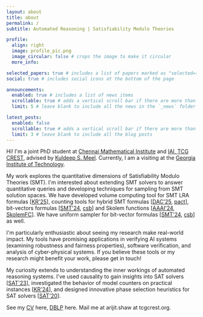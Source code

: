 ```yaml
---
layout: about
title: about
permalink: /
subtitle: Automated Reasoning | Satisfiability Modulo Theories

profile:
  align: right
  image: profile_pic.png
  image_circular: false # crops the image to make it circular
  more_info:

selected_papers: true # includes a list of papers marked as "selected={true}"
social: true # includes social icons at the bottom of the page

announcements:
  enabled: true # includes a list of news items
  scrollable: true # adds a vertical scroll bar if there are more than 3 news items
  limit: 5 # leave blank to include all the news in the `_news` folder

latest_posts:
  enabled: false
  scrollable: true # adds a vertical scroll bar if there are more than 3 new posts items
  limit: 3 # leave blank to include all the blog posts
---
```


Hi! I'm a joint PhD student at [Chennai Mathematical Institute](http://www.cmi.ac.in) and [IAI, TCG CREST](https://www.tcgcrest.org/institutes/iai/), advised by [Kuldeep S. Meel](https://www.cs.toronto.edu/~meel/). Currently, I am a visiting at the [Georgia Institute of Technology](https://www.gatech.edu/).

My work explores the quantitative dimensions of Satisfiability Modulo Theories (SMT). I'm interested about extending SMT solvers to answer quantitative queries and developing techniques for sampling from SMT solution spaces. We have developed volume computing tool for SMT LRA formulas [[KR'25](../assets/pdf/KR25-SMTVol-SSM.pdf)], counting tools for hybrid SMT formulas [[DAC'25](https://arxiv.org/abs/2507.18612), [pact](https://github.com/meelgroup/pact)], bit-vectors formulas [[SMT'24](https://ceur-ws.org/Vol-3725/short2.pdf), [csb](https://github.com/meelgroup/csb)]
and Skolem functions [[AAAI'24](https://arxiv.org/abs/2312.12026), [SkolemFC](https://github.com/meelgroup/skolemfc)]. We have uniform sampler for bit-vector formulas [[SMT'24](https://ceur-ws.org/Vol-3725/short2.pdf), [csb](https://github.com/meelgroup/csb)] as well.

I'm particularly enthusiastic about seeing my research make real-world impact. My tools have promising applications in verifying AI systems (examining robustness and fairness properties), software verification, and analysis of cyber-physical systems. If you believe these tools or my research might benefit your work, please get in touch!

My curiosity extends to understanding the inner workings of automated reasoning systems. I've used causality to gain insights into SAT solvers [[SAT'23](https://arxiv.org/abs/2306.06294)], investigated the behavior of model counters on practical instances [[KR'24](https://arxiv.org/abs/2408.07059)], and designed innovative phase selection heuristics for SAT solvers [[SAT'20](https://arxiv.org/abs/2007.01499)].

See my [CV](../assets/pdf/CV_arijit.pdf) here, [DBLP](https://dblp.uni-trier.de/pid/217/0937.html) here. Mail me at arijit.shaw at tcgcrest.org.


